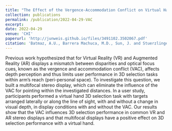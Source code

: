 ```yaml
---
title: "The Effect of the Vergence-Accommodation Conflict on Virtual Hand Pointing in Immersive Displays"
collection: publications
permalink: /publication/2022-04-29-VAC
excerpt:
date: 2022-04-29
venue: 'CHI'
paperurl: 'http://junweis.github.io/files/3491102.3502067.pdf'
citation: 'Batmaz, A.U., Barrera Machuca, M.D., Sun, J. and Stuerzlinger, W., 2022, April. The Effect of the Vergence-Accommodation Conflict on Virtual Hand Pointing in Immersive Displays. In CHI Conference on Human Factors in Computing Systems (pp. 1-15).'
---
```

Previous work hypothesized that for Virtual Reality (VR) and Augmented Reality (AR) displays a mismatch between disparities and optical focus cues, known as the vergence and accommodation conflict (VAC), affects depth perception and thus limits user performance in 3D selection tasks within arm’s reach (peri-personal space). To investigate this question, we built a multifocal stereo display, which can eliminate the influence of the VAC for pointing within the investigated distances. In a user study, participants performed a virtual hand 3D selection task with targets arranged laterally or along the line of sight, with and without a change in visual depth, in display conditions with and without the VAC. Our results show that the VAC influences 3D selection performance in common VR and AR stereo displays and that multifocal displays have a positive effect on 3D selection performance with a virtual hand.
